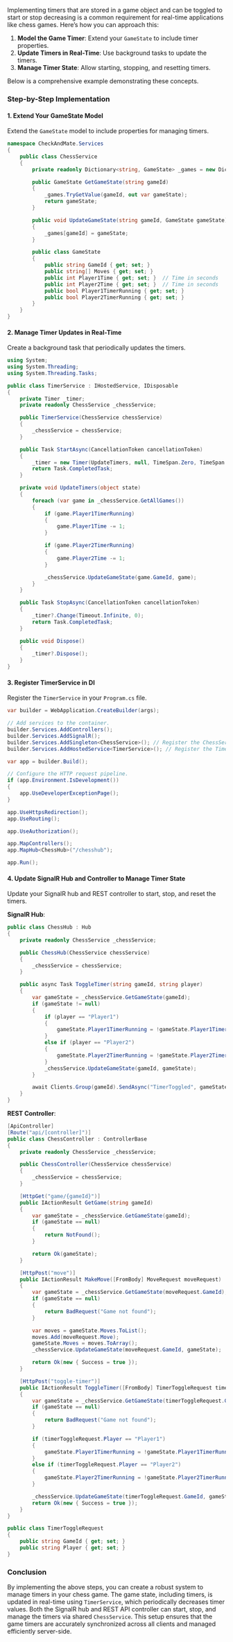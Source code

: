 Implementing timers that are stored in a game object and can be toggled to start or stop decreasing is a common requirement for real-time applications like chess games. Here’s how you can approach this:

1. **Model the Game Timer**: Extend your `GameState` to include timer properties.
2. **Update Timers in Real-Time**: Use background tasks to update the timers.
3. **Manage Timer State**: Allow starting, stopping, and resetting timers.

Below is a comprehensive example demonstrating these concepts.

### Step-by-Step Implementation

#### 1. Extend Your GameState Model

Extend the `GameState` model to include properties for managing timers.

```csharp
namespace CheckAndMate.Services
{
    public class ChessService
    {
        private readonly Dictionary<string, GameState> _games = new Dictionary<string, GameState>();

        public GameState GetGameState(string gameId)
        {
            _games.TryGetValue(gameId, out var gameState);
            return gameState;
        }

        public void UpdateGameState(string gameId, GameState gameState)
        {
            _games[gameId] = gameState;
        }

        public class GameState
        {
            public string GameId { get; set; }
            public string[] Moves { get; set; }
            public int Player1Time { get; set; }  // Time in seconds
            public int Player2Time { get; set; }  // Time in seconds
            public bool Player1TimerRunning { get; set; }
            public bool Player2TimerRunning { get; set; }
        }
    }
}
```

#### 2. Manage Timer Updates in Real-Time

Create a background task that periodically updates the timers.

```csharp
using System;
using System.Threading;
using System.Threading.Tasks;

public class TimerService : IHostedService, IDisposable
{
    private Timer _timer;
    private readonly ChessService _chessService;

    public TimerService(ChessService chessService)
    {
        _chessService = chessService;
    }

    public Task StartAsync(CancellationToken cancellationToken)
    {
        _timer = new Timer(UpdateTimers, null, TimeSpan.Zero, TimeSpan.FromSeconds(1));
        return Task.CompletedTask;
    }

    private void UpdateTimers(object state)
    {
        foreach (var game in _chessService.GetAllGames())
        {
            if (game.Player1TimerRunning)
            {
                game.Player1Time -= 1;
            }

            if (game.Player2TimerRunning)
            {
                game.Player2Time -= 1;
            }

            _chessService.UpdateGameState(game.GameId, game);
        }
    }

    public Task StopAsync(CancellationToken cancellationToken)
    {
        _timer?.Change(Timeout.Infinite, 0);
        return Task.CompletedTask;
    }

    public void Dispose()
    {
        _timer?.Dispose();
    }
}
```

#### 3. Register TimerService in DI

Register the `TimerService` in your `Program.cs` file.

```csharp
var builder = WebApplication.CreateBuilder(args);

// Add services to the container.
builder.Services.AddControllers();
builder.Services.AddSignalR();
builder.Services.AddSingleton<ChessService>(); // Register the ChessService as a singleton
builder.Services.AddHostedService<TimerService>(); // Register the TimerService

var app = builder.Build();

// Configure the HTTP request pipeline.
if (app.Environment.IsDevelopment())
{
    app.UseDeveloperExceptionPage();
}

app.UseHttpsRedirection();
app.UseRouting();

app.UseAuthorization();

app.MapControllers();
app.MapHub<ChessHub>("/chesshub");

app.Run();
```

#### 4. Update SignalR Hub and Controller to Manage Timer State

Update your SignalR hub and REST controller to start, stop, and reset the timers.

**SignalR Hub**:
```csharp
public class ChessHub : Hub
{
    private readonly ChessService _chessService;

    public ChessHub(ChessService chessService)
    {
        _chessService = chessService;
    }

    public async Task ToggleTimer(string gameId, string player)
    {
        var gameState = _chessService.GetGameState(gameId);
        if (gameState != null)
        {
            if (player == "Player1")
            {
                gameState.Player1TimerRunning = !gameState.Player1TimerRunning;
            }
            else if (player == "Player2")
            {
                gameState.Player2TimerRunning = !gameState.Player2TimerRunning;
            }
            _chessService.UpdateGameState(gameId, gameState);
        }

        await Clients.Group(gameId).SendAsync("TimerToggled", gameState);
    }
}
```

**REST Controller**:
```csharp
[ApiController]
[Route("api/[controller]")]
public class ChessController : ControllerBase
{
    private readonly ChessService _chessService;

    public ChessController(ChessService chessService)
    {
        _chessService = chessService;
    }

    [HttpGet("game/{gameId}")]
    public IActionResult GetGame(string gameId)
    {
        var gameState = _chessService.GetGameState(gameId);
        if (gameState == null)
        {
            return NotFound();
        }

        return Ok(gameState);
    }

    [HttpPost("move")]
    public IActionResult MakeMove([FromBody] MoveRequest moveRequest)
    {
        var gameState = _chessService.GetGameState(moveRequest.GameId);
        if (gameState == null)
        {
            return BadRequest("Game not found");
        }

        var moves = gameState.Moves.ToList();
        moves.Add(moveRequest.Move);
        gameState.Moves = moves.ToArray();
        _chessService.UpdateGameState(moveRequest.GameId, gameState);

        return Ok(new { Success = true });
    }

    [HttpPost("toggle-timer")]
    public IActionResult ToggleTimer([FromBody] TimerToggleRequest timerToggleRequest)
    {
        var gameState = _chessService.GetGameState(timerToggleRequest.GameId);
        if (gameState == null)
        {
            return BadRequest("Game not found");
        }

        if (timerToggleRequest.Player == "Player1")
        {
            gameState.Player1TimerRunning = !gameState.Player1TimerRunning;
        }
        else if (timerToggleRequest.Player == "Player2")
        {
            gameState.Player2TimerRunning = !gameState.Player2TimerRunning;
        }

        _chessService.UpdateGameState(timerToggleRequest.GameId, gameState);
        return Ok(new { Success = true });
    }
}

public class TimerToggleRequest
{
    public string GameId { get; set; }
    public string Player { get; set; }
}
```

### Conclusion

By implementing the above steps, you can create a robust system to manage timers in your chess game. The game state, including timers, is updated in real-time using `TimerService`, which periodically decreases timer values. Both the SignalR hub and REST API controller can start, stop, and manage the timers via shared `ChessService`. This setup ensures that the game timers are accurately synchronized across all clients and managed efficiently server-side.